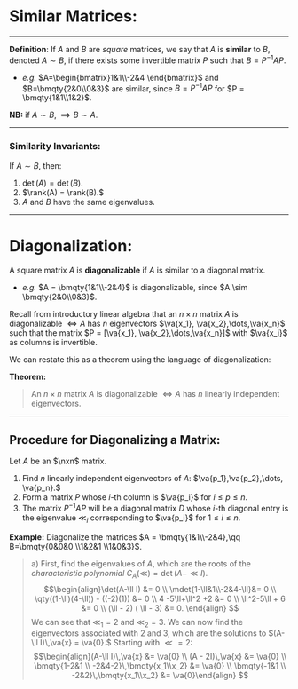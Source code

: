 # Similar Matrices:

***

**Definition**: If $A$ and $B$ are *square* matrices, we say that $A$ is **similar** to $B$, denoted $A \sim B$, if there exists some invertible matrix $P$ such that $B = P^{-1}AP.$

- *e.g.* $A=\begin{bmatrix}1&1\\-2&4 \end{bmatrix}$ and $B=\bmqty{2&0\\0&3}$ are similar, since $B=P^{-1}AP$ for $P = \bmqty{1&1\\1&2}$.

**NB:** if $A\sim B,\implies B \sim A$.

***

### Similarity Invariants:

If $A \sim B$, then:

1. $\det(A) = \det(B).$
2. $\rank(A) = \rank(B).$
3. $A$ and $B$ have the same eigenvalues.

***

# Diagonalization:

A square matrix $A$ is **diagonalizable** if $A$ is similar to a diagonal matrix. 

- *e.g.* $A = \bmqty{1&1\\-2&4}$ is diagonalizable, since $A \sim \bmqty{2&0\\0&3}$.


Recall from introductory linear algebra that an $n \times n$ matrix $A$ is diagonalizable $\iff A$ has $n$ eigenvectors $\va{x_1}, \va{x_2},\dots,\va{x_n}$ such that the matrix $P = [\va{x_1}, \va{x_2},\dots,\va{x_n}]$ with $\va{x_i}$ as columns is invertible.

We can restate this as a theorem using the language of diagonalization:

**Theorem:**
> An $n \times n$ matrix $A$ is diagonalizable $\iff A$ has $n$ linearly independent eigenvectors. 

***

## Procedure for Diagonalizing a Matrix:

Let $A$ be an $\nxn$ matrix. 

1. Find $n$ linearly independent eigenvectors of $A$: $\va{p_1},\va{p_2},\dots, \va{p_n}.$
2.  Form a matrix $P$ whose *i*-th column is $\va{p_i}$ for $i\leq p \leq n.$
3.  The matrix $P^{-1}AP$ will be a diagonal matrix $D$ whose *i*-th diagonal entry is the eigenvalue $\ll_i$ corresponding to $\va{p_i}$ for $1\leq i \leq n$. 



**Example:** Diagonalize the matrices $A = \bmqty{1&1\\-2&4},\qq B=\bmqty{0&0&0 \\1&2&1 \\1&0&3}$.


> a) First, find the eigenvalues of $A$, which are the roots of the *characteristic polynomial* $C_A(\ll) = \det(A-\ll I).$
> $$\begin{align}\det(A-\ll I) &= 0 \\ \mdet{1-\ll&1\\-2&4-\ll}&= 0 \\ \qty((1-\ll)(4-\ll)) - ((-2)(1)) &= 0 \\ 4 -5\ll+\ll^2 +2 &= 0 \\ \ll^2-5\ll + 6 &= 0 \\ (\ll - 2) ( \ll - 3) &= 0. \end{align} $$
> We can see that $\ll_1 = 2$ and $\ll_2 = 3$. 
> We can now find the eigenvectors associated with 2 and 3, which are the solutions to $(A-\ll I)\,\va{x} = \va{0}.$ Starting with $\ll = 2$:
> $$\begin{align}(A-\ll I)\,\va{x} &= \va{0} \\ (A - 2I)\,\va{x} &= \va{0} \\ \bmqty{1-2&1 \\ -2&4-2}\,\bmqty{x_1\\x_2} &= \va{0} \\ \bmqty{-1&1 \\ -2&2}\,\bmqty{x_1\\x_2} &= \va{0}\end{align} $$